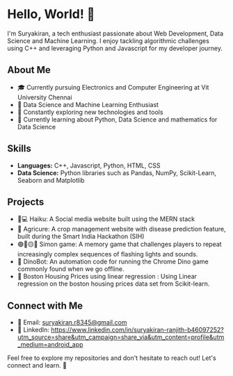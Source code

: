 # Hello, World! 👋

I'm Suryakiran, a tech enthusiast passionate about Web Development, Data Science and Machine Learning. I enjoy tackling algorithmic challenges using C++ and leveraging Python and Javascript for my developer journey.

## About Me

- 🎓 Currently pursuing Electronics and Computer Engineering at Vit University Chennai 
- 💼 Data Science and Machine Learning Enthusiast
- 🚀 Constantly exploring new technologies and tools
- 🌱 Currently learning about Python, Data Science and mathematics for Data Science

## Skills

- **Languages:** C++, Javascript, Python, HTML, CSS
- **Data Science:** Python libraries such as Pandas, NumPy, Scikit-Learn, Seaborn and Matplotlib 

## Projects
- 👥💻 Haiku: A Social media website built using the MERN stack 
- 🌱 Agricure: A crop management website with disease prediction feature, built during the Smart India Hackathon (SIH)
- 🟢🔴🟡🔵 Simon game: A memory game that challenges players to repeat increasingly complex sequences of flashing lights and sounds.
- 🤖 DinoBot: An automation code for running the Chrome Dino game commonly found when we go offline.
- 🚀 Boston Housing Prices using linear regression : Using Linear regression on the boston housing prices data set from Scikit-learn.

## Connect with Me

- 📧 Email: suryakiran.r8345@gmail.com
- 💼 LinkedIn: https://www.linkedin.com/in/suryakiran-ranjith-b46097252?utm_source=share&utm_campaign=share_via&utm_content=profile&utm_medium=android_app

Feel free to explore my repositories and don't hesitate to reach out! Let's connect and learn. 🌟
